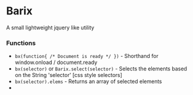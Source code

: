 # Barix
A small lightweight jquery like utility


### Functions

* `bx(function{ /* Document is ready */ })`  - Shorthand for window.onload / document.ready
* `bx(selector)` or `Barix.select(selector)` - Selects the elements based on the String 'selector' [css style selectors]
* `bx(selector).elems`                       - Returns an array of selected elements
* 
